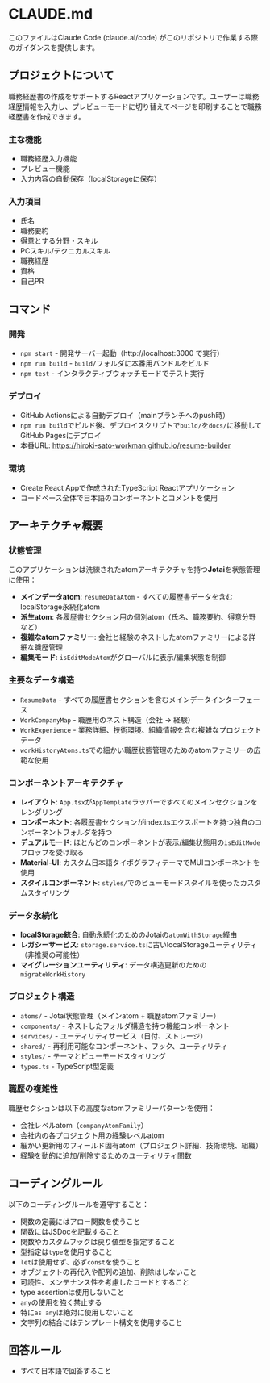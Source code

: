 # CLAUDE.md

このファイルはClaude Code (claude.ai/code) がこのリポジトリで作業する際のガイダンスを提供します。

## プロジェクトについて

職務経歴書の作成をサポートするReactアプリケーションです。ユーザーは職務経歴情報を入力し、プレビューモードに切り替えてページを印刷することで職務経歴書を作成できます。

### 主な機能
- 職務経歴入力機能
- プレビュー機能  
- 入力内容の自動保存（localStorageに保存）

### 入力項目
- 氏名
- 職務要約
- 得意とする分野・スキル
- PCスキル/テクニカルスキル
- 職務経歴
- 資格
- 自己PR

## コマンド

### 開発
- `npm start` - 開発サーバー起動（http://localhost:3000 で実行）
- `npm run build` - `build/`フォルダに本番用バンドルをビルド
- `npm test` - インタラクティブウォッチモードでテスト実行

### デプロイ
- GitHub Actionsによる自動デプロイ（mainブランチへのpush時）
- `npm run build`でビルド後、デプロイスクリプトで`build/`を`docs/`に移動してGitHub Pagesにデプロイ
- 本番URL: https://hiroki-sato-workman.github.io/resume-builder

### 環境
- Create React Appで作成されたTypeScript Reactアプリケーション
- コードベース全体で日本語のコンポーネントとコメントを使用

## アーキテクチャ概要

### 状態管理
このアプリケーションは洗練されたatomアーキテクチャを持つ**Jotai**を状態管理に使用：

- **メインデータatom**: `resumeDataAtom` - すべての履歴書データを含むlocalStorage永続化atom
- **派生atom**: 各履歴書セクション用の個別atom（氏名、職務要約、得意分野など）
- **複雑なatomファミリー**: 会社と経験のネストしたatomファミリーによる詳細な職歴管理
- **編集モード**: `isEditModeAtom`がグローバルに表示/編集状態を制御

### 主要なデータ構造
- `ResumeData` - すべての履歴書セクションを含むメインデータインターフェース
- `WorkCompanyMap` - 職歴用のネスト構造（会社 → 経験）
- `WorkExperience` - 業務詳細、技術環境、組織情報を含む複雑なプロジェクトデータ
- `workHistoryAtoms.ts`での細かい職歴状態管理のためのatomファミリーの広範な使用

### コンポーネントアーキテクチャ
- **レイアウト**: `App.tsx`が`AppTemplate`ラッパーですべてのメインセクションをレンダリング
- **コンポーネント**: 各履歴書セクションがindex.tsエクスポートを持つ独自のコンポーネントフォルダを持つ
- **デュアルモード**: ほとんどのコンポーネントが表示/編集状態用の`isEditMode`プロップを受け取る
- **Material-UI**: カスタム日本語タイポグラフィテーマでMUIコンポーネントを使用
- **スタイルコンポーネント**: `styles/`でのビューモードスタイルを使ったカスタムスタイリング

### データ永続化
- **localStorage統合**: 自動永続化のためのJotaiの`atomWithStorage`経由
- **レガシーサービス**: `storage.service.ts`に古いlocalStorageユーティリティ（非推奨の可能性）
- **マイグレーションユーティリティ**: データ構造更新のための`migrateWorkHistory`

### プロジェクト構造
- `atoms/` - Jotai状態管理（メインatom + 職歴atomファミリー）
- `components/` - ネストしたフォルダ構造を持つ機能コンポーネント
- `services/` - ユーティリティサービス（日付、ストレージ）
- `shared/` - 再利用可能なコンポーネント、フック、ユーティリティ
- `styles/` - テーマとビューモードスタイリング
- `types.ts` - TypeScript型定義

### 職歴の複雑性
職歴セクションは以下の高度なatomファミリーパターンを使用：
- 会社レベルatom（`companyAtomFamily`）
- 会社内の各プロジェクト用の経験レベルatom
- 細かい更新用のフィールド固有atom（プロジェクト詳細、技術環境、組織）
- 経験を動的に追加/削除するためのユーティリティ関数

## コーディングルール

以下のコーディングルールを遵守すること：

- 関数の定義にはアロー関数を使うこと
- 関数にはJSDocを記載すること
- 関数やカスタムフックは戻り値型を指定すること
- 型指定は`type`を使用すること
- `let`は使用せず、必ず`const`を使うこと
- オブジェクトの再代入や配列の追加、削除はしないこと
- 可読性、メンテナンス性を考慮したコードとすること
- type assertionは使用しないこと
- `any`の使用を強く禁止する
- 特に`as any`は絶対に使用しないこと
- 文字列の結合にはテンプレート構文を使用すること

## 回答ルール

- すべて日本語で回答すること